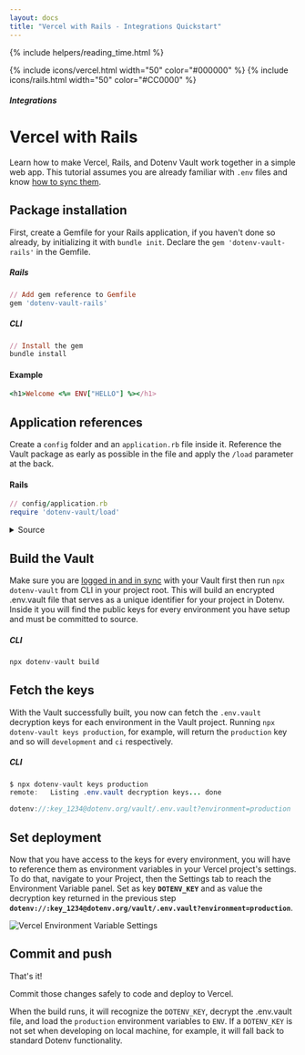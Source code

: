 ```yaml
---
layout: docs
title: "Vercel with Rails - Integrations Quickstart"
---
```


{% include helpers/reading_time.html %}

{% include icons/vercel.html width="50" color="#000000" %}
{% include icons/rails.html width="50" color="#CC0000" %}

##### Integrations

# __Vercel with Rails__

Learn how to make Vercel, Rails, and Dotenv Vault work together in a simple web app. This tutorial assumes you are already familiar with `.env` files and know [how to sync them](/docs/tutorials/sync).

## Package installation
First, create a Gemfile for your Rails application, if you haven't done so already, by initializing it with `bundle init`. Declare the `gem 'dotenv-vault-rails'` in the Gemfile.
##### Rails
```Ruby
// Add gem reference to Gemfile
gem 'dotenv-vault-rails'
```
##### CLI
```Ruby
// Install the gem
bundle install
```
#### Example
```Ruby
<h1>Welcome <%= ENV["HELLO"] %></h1>
```

## Application references
Create a `config` folder and an `application.rb` file inside it. Reference the Vault package as early as possible in the file and apply the `/load` parameter at the back.

#### Rails
```Ruby
// config/application.rb
require 'dotenv-vault/load'
```
<details>

  <summary>Source </summary>

```Ruby
require_relative "boot"

require "rails/all"
require 'dotenv-vault/load'

# Require the gems listed in Gemfile, including any gems
# you've limited to :test, :development, or :production.
Bundler.require(*Rails.groups)

module IntegrationExampleHerokuRails
  class Application < Rails::Application
    # Initialize configuration defaults for originally generated Rails version.
    config.load_defaults 6.1

    # Configuration for the application, engines, and railties goes here.
    #
    # These settings can be overridden in specific environments using the files
    # in config/environments, which are processed later.
    #
    # config.time_zone = "Central Time (US & Canada)"
    # config.eager_load_paths << Rails.root.join("extras")
  end
end
```
</details>

<!-- [example](https://github.com/dotenv-org/integration-example-vercel-rails/blob/374e9a3e5e5f6ffe2f4a83f08bf2c0222871ed40/config/application.rb#L4) -->

## Build the Vault
Make sure you are [logged in and in sync](/docs/tutorials/sync) with your Vault first then run `npx dotenv-vault` from CLI in your project root. This will build an encrypted .env.vault file that serves as a unique identifier for your project in Dotenv. Inside it you will find the public keys for every environment you have setup and must be committed to source.
##### CLI
```Java
npx dotenv-vault build
```

## Fetch the keys
With the Vault successfully built, you now can fetch the `.env.vault` decryption keys for each environment in the Vault project. Running `npx dotenv-vault keys production`, for example, will return the `production` key and so will `development` and `ci` respectively.

##### CLI
```Java
$ npx dotenv-vault keys production
remote:   Listing .env.vault decryption keys... done

dotenv://:key_1234@dotenv.org/vault/.env.vault?environment=production
```

## Set deployment
Now that you have access to the keys for every environment, you will have to reference them as environment variables in your Vercel project's settings. To do that, navigate to your Project, then the Settings tab to reach the Environment Variable panel. Set as key **`DOTENV_KEY`** and as value the decryption key returned in the previous step **`dotenv://:key_1234@dotenv.org/vault/.env.vault?environment=production`**.

![Vercel Environment Variable Settings](https://res.cloudinary.com/dotenv-org/image/upload/v1666956664/dotenv_vercel_environment_variable_settings_bvpjgg.png)


  <!-- <summary>Example</summary>
{% include helpers/screenshot.html url="https://res.cloudinary.com/dotenv-org/image/upload/v1666956664/dotenv_vercel_environment_variable_settings_bvpjgg.png" %} -->
</details>

## Commit and push
That's it!

Commit those changes safely to code and deploy to Vercel.

When the build runs, it will recognize the `DOTENV_KEY`, decrypt the .env.vault file, and load the `production` environment variables to `ENV`. If a `DOTENV_KEY` is not set when developing on local machine, for example, it will fall back to standard Dotenv functionality.
